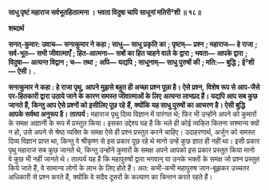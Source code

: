 **साधु पृष्टं महाराज सर्वभूतहितात्मना ।** **भवता विदुषा चापि साधूनां मतिरी²शी ॥ १८॥** 

**शब्दार्थ** 

**सनत्-कुमार: उवाच—** **सनत्कुमार ने कहा** **; साधु—** **साधु प्रकृति का** **; पृष्टम्—** **प्रश्न** **; महाराज—** **हे राजा** **; सर्व-भूत—** **सभी** **जीवात्माएँ** **; हित-आत्मना—** **सबों का हित चाहने वाले के द्वारा** **; भवता—** **आपके द्वारा** **; विदुषा—** **अत्यन्त विद्वान** **; च—** **तथा** **;** **अपि—** **यद्यपि** **; साधूनाम्—** **साधु पुरुषों की** **; मति:—** **बुद्धि** **; ई²शी—** **ऐसी।** **.** 

**सनत्कुमार ने कहा : हे राजा पृथु, आपने मुझसे बहुत ही अच्छा प्रश्न पूछा है। ऐसे प्रश्न,** **विशेष रूप से आप-जैसे पर-हितकारी द्वारा उठाये जाने के कारण समस्त जीवात्माओं के लिए** **अत्यन्त लाभप्रद हैं। यद्यपि आप सब कुछ जानते हैं, किन्तु आप ऐसे प्रश्नों को इसीलिए पूछ रहे** **हैं, क्योंकि यह साधु पुरुषों का आचरण है। ऐसी बुद्धि आपके सर्वथा अनुरूप है।** **तात्पर्य :** महाराज पृथु दिव्य विज्ञान में पारंगत थे; फिर भी उन्होंने अपने को कुमारों के समक्ष अज्ञानी के रूप में प्रस्तुत किया। इसका उद्देश्य यह है कि भले ही कोई व्यकि्त कितना सश्मान्य क्यों न हो, उसे अपने से श्रेष्ठ व्यक्ति के समक्ष ऐसे ही प्रश्न प्रस्तुत करने चाहिए। उदाहरणार्थ, अर्जुन को समस्त दिव्य विज्ञान प्राप्त था, किन्तु वे श्रीकृष्ण से इस प्रकार पूछ रहे थे मानो उन्हें कुछ ज्ञात ही नहीं था। इसी प्रकार पृथु महाराज सब कुछ जानते थे, किन्तु उन्होंने कुमारों के समक्ष अपने आपको इस प्रकार प्रस्तुत किया मानो वे कुछ भी नहीं जानते थे। तात्पर्य यह है कि महापुरुषों द्वारा भगवान् या उनके भक्तों के समक्ष जो प्रश्न प्रस्तुत किये जाते हैं, वे सामान्य लोगों के लाभ के लिए होते हैं। अत: कभी-कभी महापुरुष जान-बूझकर उच्चतर अधिकारी से प्रश्न करते हैं, क्योंकि वे सदैव दूसरों के कल्याण का चिन्तन करते रहते हैं।  